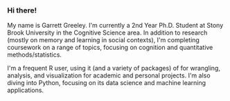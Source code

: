 ### Hi there!

My name is Garrett Greeley. I'm currently a 2nd Year Ph.D. Student at Stony Brook University in the Cognitive Science area. In addition to research (mostly on memory and learning in social contexts), I'm completing coursework on a range of topics, focusing on cognition and quantitative methods/statistics.

I'm a frequent R user, using it (and a variety of packages) of for wrangling, analysis, and visualization for academic and personal projects. I'm also diving into Python, focusing on its data science and machine learning applications.
